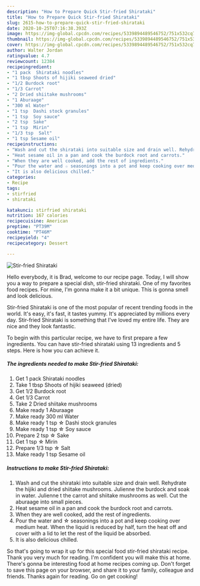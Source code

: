 ```yaml
---
description: "How to Prepare Quick Stir-fried Shirataki"
title: "How to Prepare Quick Stir-fried Shirataki"
slug: 2615-how-to-prepare-quick-stir-fried-shirataki
date: 2020-10-25T07:16:38.393Z
image: https://img-global.cpcdn.com/recipes/5339894489546752/751x532cq70/stir-fried-shirataki-recipe-main-photo.jpg
thumbnail: https://img-global.cpcdn.com/recipes/5339894489546752/751x532cq70/stir-fried-shirataki-recipe-main-photo.jpg
cover: https://img-global.cpcdn.com/recipes/5339894489546752/751x532cq70/stir-fried-shirataki-recipe-main-photo.jpg
author: Walter Jordan
ratingvalue: 4.7
reviewcount: 12384
recipeingredient:
- "1 pack  Shirataki noodles"
- "1 tbsp Shoots of hijiki seaweed dried"
- "1/2 Burdock root"
- "1/3 Carrot"
- "2 Dried shiitake mushrooms"
- "1 Aburaage"
- "300 ml Water"
- "1 tsp  Dashi stock granules"
- "1 tsp  Soy sauce"
- "2 tsp  Sake"
- "1 tsp  Mirin"
- "1/3 tsp  Salt"
- "1 tsp Sesame oil"
recipeinstructions:
- "Wash and cut the shirataki into suitable size and drain well. Rehydrate the hijiki and dried shiitake mushrooms. Julienne the burdock and soak in water. Julienne t the carrot and shiitake mushrooms as well. Cut the aburaage into small pieces."
- "Heat sesame oil in a pan and cook the burdock root and carrots."
- "When they are well cooked, add the rest of ingredients."
- "Pour the water and ☆ seasonings into a pot and keep cooking over medium heat. When the liquid is reduced by half, turn the heat off and cover with a lid to let the rest of the liquid be absorbed."
- "It is also delicious chilled."
categories:
- Recipe
tags:
- stirfried
- shirataki

katakunci: stirfried shirataki 
nutrition: 167 calories
recipecuisine: American
preptime: "PT39M"
cooktime: "PT46M"
recipeyield: "4"
recipecategory: Dessert

---
```



![Stir-fried Shirataki](https://img-global.cpcdn.com/recipes/5339894489546752/751x532cq70/stir-fried-shirataki-recipe-main-photo.jpg)

Hello everybody, it is Brad, welcome to our recipe page. Today, I will show you a way to prepare a special dish, stir-fried shirataki. One of my favorites food recipes. For mine, I'm gonna make it a bit unique. This is gonna smell and look delicious.

Stir-fried Shirataki is one of the most popular of recent trending foods in the world. It's easy, it's fast, it tastes yummy. It's appreciated by millions every day. Stir-fried Shirataki is something that I've loved my entire life. They are nice and they look fantastic.




To begin with this particular recipe, we have to first prepare a few ingredients. You can have stir-fried shirataki using 13 ingredients and 5 steps. Here is how you can achieve it.

<!--inarticleads1-->

##### The ingredients needed to make Stir-fried Shirataki:

1. Get 1 pack  Shirataki noodles
1. Take 1 tbsp Shoots of hijiki seaweed (dried)
1. Get 1/2 Burdock root
1. Get 1/3 Carrot
1. Take 2 Dried shiitake mushrooms
1. Make ready 1 Aburaage
1. Make ready 300 ml Water
1. Make ready 1 tsp ☆ Dashi stock granules
1. Make ready 1 tsp ☆ Soy sauce
1. Prepare 2 tsp ☆ Sake
1. Get 1 tsp ☆ Mirin
1. Prepare 1/3 tsp ☆ Salt
1. Make ready 1 tsp Sesame oil




<!--inarticleads2-->

##### Instructions to make Stir-fried Shirataki:

1. Wash and cut the shirataki into suitable size and drain well. Rehydrate the hijiki and dried shiitake mushrooms. Julienne the burdock and soak in water. Julienne t the carrot and shiitake mushrooms as well. Cut the aburaage into small pieces.
1. Heat sesame oil in a pan and cook the burdock root and carrots.
1. When they are well cooked, add the rest of ingredients.
1. Pour the water and ☆ seasonings into a pot and keep cooking over medium heat. When the liquid is reduced by half, turn the heat off and cover with a lid to let the rest of the liquid be absorbed.
1. It is also delicious chilled.




So that's going to wrap it up for this special food stir-fried shirataki recipe. Thank you very much for reading. I'm confident you will make this at home. There's gonna be interesting food at home recipes coming up. Don't forget to save this page on your browser, and share it to your family, colleague and friends. Thanks again for reading. Go on get cooking!
